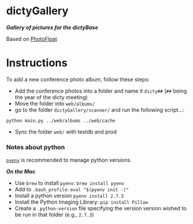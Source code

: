 dictyGallery
============

***Gallery of pictures for the dictyBase***

Based on [PhotoFloat](https://github.com/zx2c4/PhotoFloat)

# Instructions

To add a new conference photo album, follow these steps:

* Add the conference photos into a folder and name it `dicty##` (`##` being the year of the dicty meeting)
* Move the folder into `web/albums/`
* go to the folder `dictyGallery/scanner/` and run the following script...:
```
python main.py ../web/albums ../web/cache
```
* Sync the folder `web/` with testdb and prod


### Notes about python

[`pyenv`](https://github.com/yyuu/pyenv) is recommended to manage python versions. 

***On the Mac***

* Use `brew` to install `pyenv`: `brew install pyenv`
* Add to `.bash_profile`: `eval "$(pyenv init -)"`
* Install a python version `pyenv install 2.7.3`
* Install the Python Imaging Library: `pip install Pillow`
* Create a `.python-version` file specifying the version version wished to be run in that folder (e.g., `2.7.3`)

